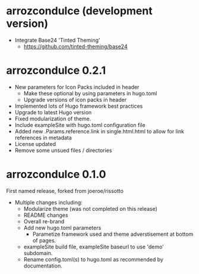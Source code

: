 # arrozcondulce (development version)
* Integrate Base24 'Tinted Theming'
	* https://github.com/tinted-theming/base24

# arrozcondulce 0.2.1
* New parameters for Icon Packs included in header
	* Make these optional by using parameters in hugo.toml
	* Upgrade versions of icon packs in header
* Implemented lots of Hugo framework best practices
* Upgrade to latest Hugo version
* Fixed modularization of theme.
* Include exampleSite with hugo.toml configuration file
* Added new .Params.reference.link in single.html.html to allow for link references in metadata
* License updated
* Remove some unsued files / directories

# arrozcondulce 0.1.0
First named release, forked from joeroe/rissotto

* Multiple changes including:
	* Modularize theme (was not completed on this release)
	* README changes
	* Overall re-brand
	* Add new hugo.toml parameters
		* Parametize framework used and theme adverstisement at bottom of pages.
	* exampleSite build file, exampleSite baseurl to use 'demo' subdomain.
	* Rename config.toml(s) to hugo.toml as recommended by documentation.

